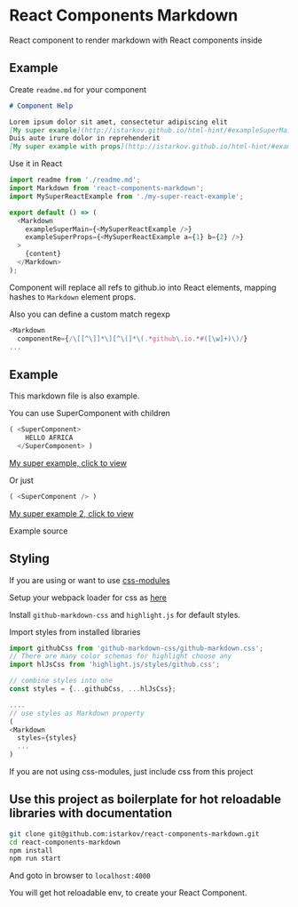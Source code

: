 # React Components Markdown

React component to render markdown with React components inside

## Example

Create `readme.md` for your component

```md
# Component Help

Lorem ipsum dolor sit amet, consectetur adipiscing elit
[My super example](http://istarkov.github.io/html-hint/#exampleSuperMain)
Duis aute irure dolor in reprehenderit
[My super example with props](http://istarkov.github.io/html-hint/#exampleSuperProps)
```

Use it in React

```javascript
import readme from './readme.md';
import Markdown from 'react-components-markdown';
import MySuperReactExample from './my-super-react-example';

export default () => (
  <Markdown
    exampleSuperMain={<MySuperReactExample />}
    exampleSuperProps={<MySuperReactExample a={1} b={2} />}
  >
    {content}
  </Markdown>
);
```

Component will replace all refs to github.io into React elements,
mapping hashes to `Markdown` element props.

Also you can define a custom match regexp

```javascript
<Markdown
  componentRe={/\[[^\]]*\][^\(]*\(.*github\.io.*#([\w]+)\)/}
...  
```

## Example

This markdown file is also example.

You can use SuperComponent with children

```javascript
( <SuperComponent>
    HELLO AFRICA
  </SuperComponent> )
```

[My super example, click to view](http://istarkov.github.io/html-hint/#exampleMain)

Or just

```javascript
( <SuperComponent /> )
```

[My super example 2, click to view](http://istarkov.github.io/html-hint/#exampleSecondary)

Example source

## Styling

If you are using or want to use [css-modules](https://github.com/css-modules/css-modules)

Setup your webpack loader for css as [here](https://github.com/istarkov/react-components-markdown/blob/master/config/loaders.js#L38-L44)

Install `github-markdown-css` and `highlight.js` for default styles.

Import styles from installed libraries

```javascript
import githubCss from 'github-markdown-css/github-markdown.css';
// There are many color schemas for highlight choose any
import hlJsCss from 'highlight.js/styles/github.css';

// combine styles into one
const styles = {...githubCss, ...hlJsCss};

....
// use styles as Markdown property
(
<Markdown
  styles={styles}
  ...
)

```

If you are not using css-modules, just include css from this project


## Use this project as boilerplate for hot reloadable libraries with documentation

```bash
git clone git@github.com:istarkov/react-components-markdown.git
cd react-components-markdown
npm install
npm run start
```

And goto in browser to `localhost:4000`

You will get hot reloadable env, to create your React Component.
